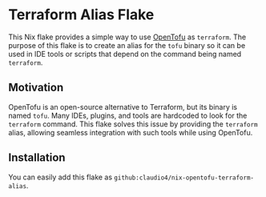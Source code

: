 # Terraform Alias Flake

This Nix flake provides a simple way to use [OpenTofu](https://opentofu.org/) as `terraform`. The purpose of this flake is to create an alias for the `tofu` binary so it can be used in IDE tools or scripts that depend on the command being named `terraform`.

## Motivation

OpenTofu is an open-source alternative to Terraform, but its binary is named `tofu`. Many IDEs, plugins, and tools are hardcoded to look for the `terraform` command. This flake solves this issue by providing the `terraform` alias, allowing seamless integration with such tools while using OpenTofu.

## Installation

You can easily add this flake as `github:claudio4/nix-opentofu-terraform-alias`.
